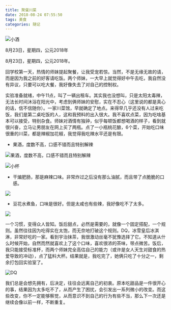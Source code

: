 ```yaml
---
title: 聚餐川菜
date: 2018-08-24 07:55:50
tags: 美食
categories: 随记
---
```


<meta name="referrer" content="no-referrer" />

![小酒](https://upload-images.jianshu.io/upload_images/3478485-e9988de1f8868142.jpg?imageMogr2/auto-orient/strip%7CimageView2/2/w/1240)

8月23日，星期四，公元2018年

<!--less-->

8月23日，星期四，公元2018年。

回学校第一天，热情的师妹提起聚餐，让我受宠若惊。当然，不是无缘无故的请，而是因为我之前的好客请吃饭。两个师妹，一大早上就觉得好中午去吃，我自然没有异议，只要可以吃大餐，我好像失去了对自己的控制权。

实验准备就绪，中午11点，叫了一辆出租车。其实我也没想叫，只是太阳太毒辣，无法长时间沐浴在阳光中，考虑到俩师妹的安慰，实在不忍心（这里说的都是真心的话，信不信随你）。一家川菜馆，早就确定了地点。来得早几乎还没有人过来吃饭，我们是第二桌吃饭的人，这和我预料的出入很大。我不喜欢点菜，因为吃啥基本可以接受，特别杂食。师妹对酒情有独钟，似乎每顿饭都想喝酒的样子，看到就很兴奋，立马让男朋友在网上买了两瓶。点了一小瓶桃花酿，6个菜，开始吃口味很重的川菜，都是辣椒加花椒，我觉得我吃辣水平还是有限。

- 果酒，度数不高，口感不错而且特别解辣

![果酒，度数不高，口感不错而且特别解辣](https://upload-images.jianshu.io/upload_images/3478485-4b9966b2ea91b3de.jpg?imageMogr2/auto-orient/strip%7CimageView2/2/w/1240)



![小杯](https://upload-images.jianshu.io/upload_images/3478485-be65eeafe3a1917a.jpg?imageMogr2/auto-orient/strip%7CimageView2/2/w/1240)



- 干煸肥肠，那是麻辣口味。非常炸过之后没有那么油腻，而且带了点脆脆的口感。

![](https://upload-images.jianshu.io/upload_images/3478485-d255748f20b57375.jpg?imageMogr2/auto-orient/strip%7CimageView2/2/w/1240)



- 豆花水煮鱼，口味是很好。但是太咸也有些辣，我好像吃不了太多。 

![](https://upload-images.jianshu.io/upload_images/3478485-861b24003d391938.jpg?imageMogr2/auto-orient/strip%7CimageView2/2/w/1240)



一个习惯，变得众人皆知。饭后甜点，必然是需要的，就像一个固定搭配，一个规则。虽然往往因为吃得实在太饱，而无奈地打破这个规则。DQ，冰雪皇后冰淇淋，非常好吃的一家。看到宇治抹茶，我很激动丝毫不犹豫选择了它。不知道从什么时候开始，自然而然就喜欢上了这个口味，喜欢很浓的茶味，带点微苦。饭后，我只能接受标准杯，而两个师妹完全高估自己的能力（或许是女人天生对甜食的热爱导致的冲动），点了猛料大杯。结果就是，我吃完了，她俩只吃了十分之一，剩余打包回实验室了。



![DQ](https://upload-images.jianshu.io/upload_images/3478485-bb8290de9c5194a2.jpg?imageMogr2/auto-orient/strip%7CimageView2/2/w/1240)




我们总是会想先拥有，后决定，往往会远离自己的初衷。原本吃甜品是一件很开心的事，结果因为太多吃不了，从而产生了困扰，会引发出一系列微小的改变。而这些改变，你不一定能够察觉，从而意识不到自己的行为有些不当，那么下一次还是继续会像以前一样，不断重复。